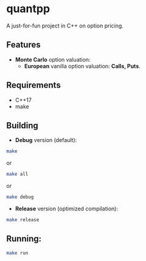 # quantpp

A just-for-fun project in C++ on option pricing.

## Features
- **Monte Carlo** option valuation:
    - **European** vanilla option valuation: **Calls, Puts**.

## Requirements 
- C++17
- make

## Building
- **Debug** version (default):
```bash
make
```
or
```bash
make all
```
or
```bash 
make debug
```

- **Release** version (optimized compilation):
```bash
make release
```

## Running:
```bash
make run
```